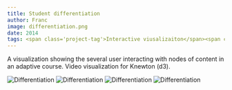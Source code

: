 ```yaml
---
title: Student differentiation
author: Franc
image: differentiation.png
date: 2014
tags: <span class='project-tag'>Interactive viusalizaiton</span><span class='project-tag'>d3.js</span><span class='project-tag'>Tools</span><span class='project-tag'>Visual communication</span>
---
```


A visualization showing the several user interacting with nodes of content in an adaptive course. Video visualization for Knewton (d3).

![Differentiation](assets/content/work/differentiation01.png)
![Differentiation](assets/content/work/differentiation02.png)
![Differentiation](assets/content/work/differentiation03.png)
![Differentiation](assets/content/work/differentiation04.png)
